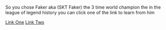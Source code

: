 So you chose Faker aka (SKT Faker) the 3 time world champion the in the league of legend history
you can click one of the link to learn from him

[Link One](https://www.youtube.com/watch?v=-iD8Ab05N1s)
[Link Two](https://dotesports.com/league-of-legends/news/faker-releasing-mid-lane-guides-31149)